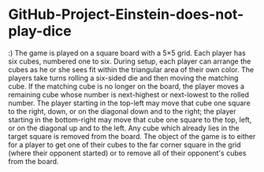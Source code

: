 # GitHub-Project-Einstein-does-not-play-dice
:)
The game is played on a square board with a 5×5 grid. Each player has six cubes, numbered one to six. During setup, each player can arrange the cubes as he or she sees fit within the triangular area of their own color. The players take turns rolling a six-sided die and then moving the matching cube. If the matching cube is no longer on the board, the player moves a remaining cube whose number is next-highest or next-lowest to the rolled number. The player starting in the top-left may move that cube one square to the right, down, or on the diagonal down and to the right; the player starting in the bottom-right may move that cube one square to the top, left, or on the diagonal up and to the left. Any cube which already lies in the target square is removed from the board. The object of the game is to either for a player to get one of their cubes to the far corner square in the grid (where their opponent started) or to remove all of their opponent's cubes from the board.
